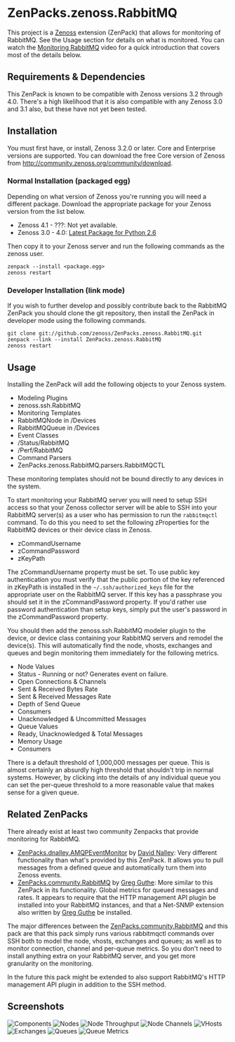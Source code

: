# ZenPacks.zenoss.RabbitMQ
This project is a [Zenoss][] extension (ZenPack) that allows for monitoring of
RabbitMQ. See the Usage section for details on what is monitored. You can watch
the [Monitoring RabbitMQ][] video for a quick introduction that covers most of
the details below.

## Requirements & Dependencies
This ZenPack is known to be compatible with Zenoss versions 3.2 through 4.0.
There's a high likelihood that it is also compatible with any Zenoss 3.0 and
3.1 also, but these have not yet been tested.

## Installation
You must first have, or install, Zenoss 3.2.0 or later. Core and Enterprise
versions are supported. You can download the free Core version of Zenoss from
<http://community.zenoss.org/community/download>.

### Normal Installation (packaged egg)
Depending on what version of Zenoss you're running you will need a different
package. Download the appropriate package for your Zenoss version from the list
below.

 * Zenoss 4.1 - ???: Not yet available.
 * Zenoss 3.0 - 4.0: [Latest Package for Python 2.6][]

Then copy it to your Zenoss server and run the following commands as the zenoss
user.

    zenpack --install <package.egg>
    zenoss restart

### Developer Installation (link mode)
If you wish to further develop and possibly contribute back to the RabbitMQ
ZenPack you should clone the git repository, then install the ZenPack in
developer mode using the following commands.

    git clone git://github.com/zenoss/ZenPacks.zenoss.RabbitMQ.git
    zenpack --link --install ZenPacks.zenoss.RabbitMQ
    zenoss restart

## Usage
Installing the ZenPack will add the following objects to your Zenoss system.

 * Modeling Plugins
  * zenoss.ssh.RabbitMQ
 * Monitoring Templates
  * RabbitMQNode in /Devices
  * RabbitMQQueue in /Devices
 * Event Classes
  * /Status/RabbitMQ
  * /Perf/RabbitMQ
 * Command Parsers
  * ZenPacks.zenoss.RabbitMQ.parsers.RabbitMQCTL

These monitoring templates should not be bound directly to any devices in the
system.

To start monitoring your RabbitMQ server you will need to setup SSH access so
that your Zenoss collector server will be able to SSH into your RabbitMQ
server(s) as a user who has permission to run the `rabbitmqctl` command. To do
this you need to set the following zProperties for the RabbitMQ devices or
their device class in Zenoss.

 * zCommandUsername
 * zCommandPassword
 * zKeyPath

The zCommandUsername property must be set. To use public key authentication you
must verify that the public portion of the key referenced in zKeyPath is
installed in the `~/.ssh/authorized_keys` file for the appropriate user on the
RabbitMQ server. If this key has a passphrase you should set it in the
zCommandPassword property. If you'd rather use password authentication than
setup keys, simply put the user's password in the zCommandPassword property.

You should then add the zenoss.ssh.RabbitMQ modeler plugin to the device, or
device class containing your RabbitMQ servers and remodel the device(s). This
will automatically find the node, vhosts, exchanges and queues and begin
monitoring them immediately for the following metrics.

 * Node Values
  * Status - Running or not? Generates event on failure.
  * Open Connections & Channels
  * Sent & Received Bytes Rate
  * Sent & Received Messages Rate
  * Depth of Send Queue
  * Consumers
  * Unacknowledged & Uncommitted Messages
 * Queue Values
  * Ready, Unacknowledged & Total Messages
  * Memory Usage
  * Consumers

There is a default threshold of 1,000,000 messages per queue. This is almost
certainly an absurdly high threshold that shouldn't trip in normal systems.
However, by clicking into the details of any individual queue you can set the
per-queue threshold to a more reasonable value that makes sense for a given
queue.

## Related ZenPacks
There already exist at least two community Zenpacks that provide monitoring for
RabbitMQ.

 * [ZenPacks.dnalley.AMQPEventMonitor][] by [David Nalley][]: Very different
   functionality than what's provided by this ZenPack. It allows you to pull
   messages from a defined queue and automatically turn them into Zenoss
   events.
 * [ZenPacks.community.RabbitMQ][] by [Greg Guthe][]: More similar to this
   ZenPack in its functionality. Global metrics for queued messages and rates.
   It appears to require that the HTTP management API plugin be installed into
   your RabbitMQ instances, and that a Net-SNMP extension also written by
   [Greg Guthe][] be installed.

The major differences between the [ZenPacks.community.RabbitMQ][] and this pack
are that this pack simply runs various rabbitmqctl commands over SSH both to
model the node, vhosts, exchanges and queues; as well as to monitor connection,
channel and per-queue metrics. So you don't need to install anything extra on
your RabbitMQ server, and you get more granularity on the monitoring.

In the future this pack might be extended to also support RabbitMQ's HTTP
management API plugin in addition to the SSH method.

## Screenshots
![Components](https://github.com/zenoss/ZenPacks.zenoss.RabbitMQ/raw/master/docs/components.png)
![Nodes](https://github.com/zenoss/ZenPacks.zenoss.RabbitMQ/raw/master/docs/nodes.png)
![Node Throughput](https://github.com/zenoss/ZenPacks.zenoss.RabbitMQ/raw/master/docs/nodes_throughput.png)
![Node Channels](https://github.com/zenoss/ZenPacks.zenoss.RabbitMQ/raw/master/docs/nodes_channels.png)
![VHosts](https://github.com/zenoss/ZenPacks.zenoss.RabbitMQ/raw/master/docs/vhosts.png)
![Exchanges](https://github.com/zenoss/ZenPacks.zenoss.RabbitMQ/raw/master/docs/exchanges.png)
![Queues](https://github.com/zenoss/ZenPacks.zenoss.RabbitMQ/raw/master/docs/queues.png)
![Queue Metrics](https://github.com/zenoss/ZenPacks.zenoss.RabbitMQ/raw/master/docs/queues_metrics.png)


[Zenoss]: <http://www.zenoss.com/>
[Monitoring RabbitMQ]: <http://www.youtube.com/watch?v=CAak2ayFcV0>
[Latest Package for Python 2.6]: <https://github.com/downloads/zenoss/ZenPacks.zenoss.RabbitMQ/ZenPacks.zenoss.RabbitMQ-0.7.0-py2.6.egg>

[ZenPacks.dnalley.AMQPEventMonitor]: <http://community.zenoss.org/docs/DOC-5817>
[David Nalley]: <http://community.zenoss.org/people/ke4qqq>
[ZenPacks.community.RabbitMQ]: <https://github.com/g-k/ZenPacks.community.RabbitMQ>
[Greg Guthe]: <https://github.com/g-k>
